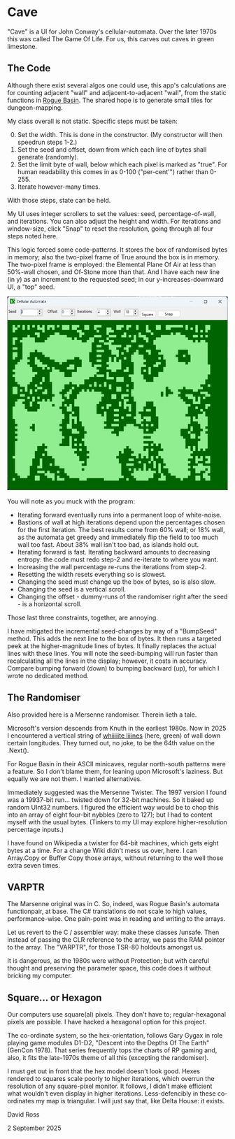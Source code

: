 <h1>Cave</h1>



"Cave" is a UI for John Conway's cellular-automata. Over the later 1970s this was called The Game Of Life. For us, this carves out caves in green limestone.



<h2>The Code</h2>



Although there exist several algos one could use, this app's calculations are for counting adjacent "wall" and adjacent-to-adjacent "wall", from the static functions in <a href='https://www.roguebasin.com/index.php/Cellular_Automata_Method_for_Generating_Random_Cave-Like_Levels'>Rogue Basin</a>. The shared hope is to generate small tiles for dungeon-mapping.



My class overall is not static. Specific steps must be taken:

0. Set the width. This is done in the constructor. (My constructor will then speedrun steps 1-2.)
1. Set the seed and offset, down from which each line of bytes shall generate (randomly). 
2. Set the limit byte of wall, below which each pixel is marked as "true". For human readability this comes in as 0-100 ("per-cent'") rather than 0-255.
3. Iterate however-many times.



With those steps, state can be held.



My UI uses integer scrollers to set the values: seed, percentage-of-wall, and iterations. You can also adjust the height and width. For iterations and window-size, click "Snap" to reset the resolution, going through all four steps noted here.



This logic forced some code-patterns. It stores the box of randomised bytes in memory; also the two-pixel frame of True around the box is in memory. The two-pixel frame is employed: the Elemental Plane Of Air at less than 50%-wall chosen, and Of-Stone more than that. And I have each new line (in y) as an increment to the requested seed; in our y-increases-downward UI, a "top" seed.

<img src="Images/Automata.png" />


You will note as you muck with the program:


* Iterating forward eventually runs into a permanent loop of white-noise.
* Bastions of wall at high iterations depend upon the percentages chosen for the first iteration. The best results come from 60% wall; or 18% wall, as the automata get greedy and immediately flip the field to too much wall too fast. About 38% wall isn't too bad, as islands hold out.
* Iterating forward is fast. Iterating backward amounts to decreasing entropy: the code must redo step-2 and re-iterate to where you want.
* Increasing the wall percentage re-runs the iterations from step-2.
* Resetting the width resets everything so is slowest.
* Changing the seed must change up the box of bytes, so is also slow.
* Changing the seed is a vertical scroll.
* Changing the offset - dummy-runs of the randomiser right after the seed - is a horizontal scroll.


Those last three constraints, together, are annoying.



I have mitigated the incremental seed-changes by way of a "BumpSeed" method. This adds the next line to the box of bytes. It then runs a targeted peek at the higher-magnitude lines of bytes. It finally replaces the actual lines with these lines. You will note the seed-bumping will run faster than recalculating all the lines in the display; however, it costs in accuracy. Compare bumping forward (down) to bumping backward (up), for which I wrote no dedicated method.



<h2>The Randomiser</h2>



Also provided here is a Mersenne randomiser. Therein lieth a tale.



Microsoft's version descends from Knuth in the earliest 1980s. Now in 2025 I encountered a vertical string of <A href='https://www.youtube.com/watch?v=DwRXI-y6M9o'>whiiiiite liiines</a> (here, green) of wall down certain longitudes. They turned out, no joke, to be the 64th value on the .Next().



For Rogue Basin in their ASCII minicaves, regular north-south patterns were a feature. So I don't blame them, for leaning upon Microsoft's laziness. But equally we are not them. I wanted alternatives.



Immediately suggested was the Mersenne Twister. The 1997 version I found was a 19937-bit run... twisted down for 32-bit machines. So it baked up random UInt32 numbers. I figured the efficient way would be to chop this into an array of eight four-bit nybbles (zero to 127); but I had to content myself with the usual bytes. (Tinkers to my UI may explore higher-resolution percentage inputs.)



I have found on Wikipedia a twister for 64-bit machines, which gets eight bytes at a time. For a change Wiki didn't mess us over, here. I can Array.Copy or Buffer Copy those arrays, without returning to the well those extra seven times.





<h2>VARPTR</h2>



The Marsenne original was in C. So, indeed, was Rogue Basin's automata functionpair, at base. The C# translations do not scale to high values, performance-wise. One pain-point was in reading and writing to the arrays.



Let us revert to the C / assembler way: make these classes /unsafe. Then instead of passing the CLR reference to the array, we pass the RAM pointer to the array. The "VARPTR", for those TSR-80 holdouts amongst us.



It is dangerous, as the 1980s were without Protection; but with careful thought and preserving the parameter space, this code does it without bricking my computer.




<h2>Square... or Hexagon</h2>



Our computers use square(al) pixels. They don't have to; regular-hexagonal pixels are possible. I have hacked a hexagonal option for this project.



The co-ordinate system, so the hex-orientation, follows Gary Gygax in role playing game modules D1-D2, "Descent into the Depths Of The Earth" (GenCon 1978). That series frequently tops the charts of RP gaming and, also, it fits the late-1970s theme of all this (excepting the randomiser).



I must get out in front that the hex model doesn't look good. Hexes rendered to squares scale poorly to higher iterations, which overrun the resolution of any square-pixel monitor. It follows, I didn't make efficient what wouldn't even display in higher iterations. Less-defencibly in these co-ordinates my map is triangular. I will just say that, like Delta House: it exists.




David Ross

2 September 2025
